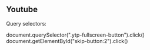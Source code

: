 ## Youtube
Query selectors:

document.querySelector(".ytp-fullscreen-button").click()
document.getElementById("skip-button:2").click()